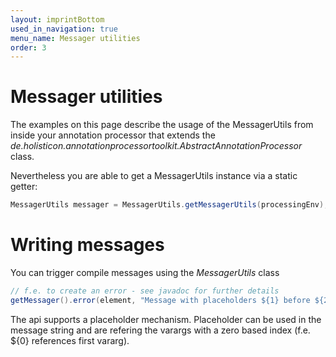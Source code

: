 ```yaml
---
layout: imprintBottom
used_in_navigation: true
menu_name: Messager utilities
order: 3
---
```

# Messager utilities

The examples on this page describe the usage of the MessagerUtils from inside your annotation processor that extends the *de.holisticon.annotationprocessortoolkit.AbstractAnnotationProcessor* class.

Nevertheless you are able to get a MessagerUtils instance via a static getter:

```java
MessagerUtils messager = MessagerUtils.getMessagerUtils(processingEnv);
```

# Writing messages

You can trigger compile messages using the *MessagerUtils* class

```java
// f.e. to create an error - see javadoc for further details
getMessager().error(element, "Message with placeholders ${1} before ${2}", "p1", "p2");
```

The api supports a placeholder mechanism. Placeholder can be used in the message string and are refering the varargs with a zero based index (f.e. ${0} references first vararg).

